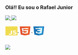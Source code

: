 ### Olá!! Eu sou o Rafael Junior 

<div> 
  <a href="google.com">
  <img height="180em" src ="https://github-readme-stats.vercel.app/api?username=RafaelJuniorM&show_icons=true&theme=tokyonight"/>
  <img height="180em" src = "https://github-readme-stats.vercel.app/api/top-langs/?username=RafaelJuniorM&layout=compact&langs_count=16&theme=tokyonight"/>
</div>
<div style="display: inline_block"><br>
  <img align="center" alt="Rafa-Js" height="30" width="40" src="https://raw.githubusercontent.com/devicons/devicon/master/icons/javascript/javascript-plain.svg">
  <img align="center" alt="Rafa-HTML" height="30" width="40" src="https://raw.githubusercontent.com/devicons/devicon/master/icons/html5/html5-original.svg">
  <img align="center" alt="Rafa-CSS" height="30" width="40" src="https://raw.githubusercontent.com/devicons/devicon/master/icons/css3/css3-original.svg">
</div>

##

<a href="https://www.linkedin.com/in/rafael-junior-34aa97242" target="_blank"><img src="https://img.shields.io/badge/-LinkedIn-%230077B5?style=for-the-badge&logo=linkedin&logoColor=white" target="_blank"></a> 
